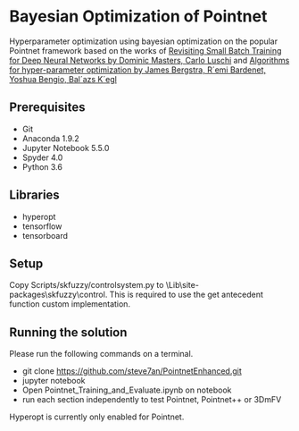 # Bayesian Optimization of Pointnet
Hyperparameter optimization using bayesian optimization on the popular Pointnet framework based on the works of [Revisiting Small Batch Training for Deep Neural Networks by Dominic Masters, Carlo Luschi](https://arxiv.org/abs/1804.07612) and [Algorithms for hyper-parameter optimization by James Bergstra, R´emi Bardenet, Yoshua Bengio, Bal´azs K´egl](https://dl.acm.org/citation.cfm?id=2986743)

## Prerequisites
* Git
* Anaconda 1.9.2
* Jupyter Notebook 5.5.0
* Spyder 4.0
* Python 3.6

## Libraries
* hyperopt
* tensorflow
* tensorboard  


## Setup
Copy Scripts/skfuzzy/controlsystem.py to <Anaconda Installation Folder>\Lib\site-packages\skfuzzy\control. This is required to use the get antecedent function custom implementation.

## Running the solution
Please run the following commands on a terminal.
* git clone https://github.com/steve7an/PointnetEnhanced.git
* jupyter notebook
* Open Pointnet_Training_and_Evaluate.ipynb on notebook
* run each section independently to test Pointnet, Pointnet++ or 3DmFV

Hyperopt is currently only enabled for Pointnet.

